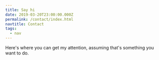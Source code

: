```yaml
---
title: Say hi
date: 2019-03-20T23:00:00.000Z
permalink: /contact/index.html
navtitle: Contact
tags:
  - nav
---
```

Here's where you can get my attention, assuming that's something you want to do.
